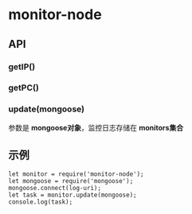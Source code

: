 # monitor-node

## API

### getIP()

### getPC()

### update(mongoose)
参数是 **mongoose对象**，监控日志存储在 **monitors集合**  

## 示例
  ```
  let monitor = require('monitor-node');
  let mongoose = require('mongoose');
  mongoose.connect(log-uri);
  let task = monitor.update(mongoose);
  console.log(task);
  ```